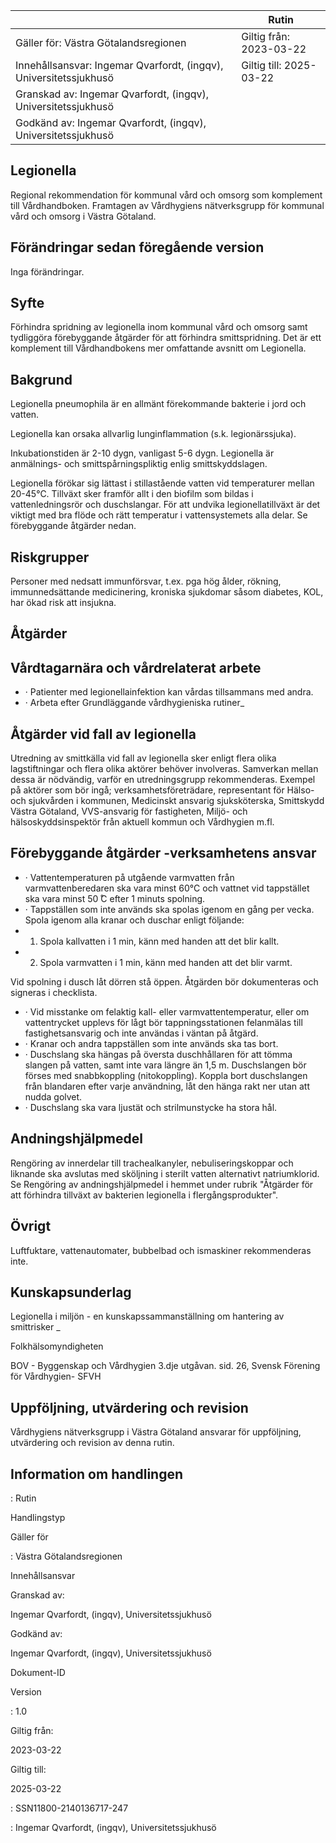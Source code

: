 |                                                                   | Rutin                   |
|-------------------------------------------------------------------|-------------------------|
| Gäller för: Västra Götalandsregionen                              | Giltig från: 2023-03-22 |
| Innehållsansvar: Ingemar Qvarfordt, (ingqv), Universitetssjukhusö | Giltig till: 2025-03-22 |
| Granskad av: Ingemar Qvarfordt, (ingqv), Universitetssjukhusö     |                         |
| Godkänd av: Ingemar Qvarfordt, (ingqv), Universitetssjukhusö      |                         |

## Legionella

Regional rekommendation för kommunal vård och omsorg som komplement till Vårdhandboken. Framtagen av Vårdhygiens nätverksgrupp för kommunal vård och omsorg i Västra Götaland.

## Förändringar sedan föregående version

Inga förändringar.

## Syfte

Förhindra spridning av legionella inom kommunal vård och omsorg samt tydliggöra förebyggande åtgärder för att förhindra smittspridning. Det är ett komplement till Vårdhandbokens mer omfattande avsnitt om Legionella.

## Bakgrund

Legionella pneumophila är en allmänt förekommande bakterie i jord och vatten.

Legionella kan orsaka allvarlig lunginflammation (s.k. legionärssjuka).

Inkubationstiden är 2-10 dygn, vanligast 5-6 dygn. Legionella är anmälnings- och smittspårningspliktig enlig smittskyddslagen.

Legionella förökar sig lättast i stillastående vatten vid temperaturer mellan 20-45°C. Tillväxt sker framför allt i den biofilm som bildas i vattenledningsrör och duschslangar. För att undvika legionellatillväxt är det viktigt med bra flöde och rätt temperatur i vattensystemets alla delar. Se förebyggande åtgärder nedan.

## Riskgrupper

Personer med nedsatt immunförsvar, t.ex. pga hög ålder, rökning, immunnedsättande medicinering, kroniska sjukdomar såsom diabetes, KOL, har ökad risk att insjukna.

## Åtgärder

## Vårdtagarnära och vårdrelaterat arbete

- · Patienter med legionellainfektion kan vårdas tillsammans med andra.
- · Arbeta efter Grundläggande vårdhygieniska rutiner$\_{ }$

<!-- image -->

## Åtgärder vid fall av legionella

Utredning av smittkälla vid fall av legionella sker enligt flera olika lagstiftningar och flera olika aktörer behöver involveras. Samverkan mellan dessa är nödvändig, varför en utredningsgrupp rekommenderas. Exempel på aktörer som bör ingå; verksamhetsföreträdare, representant för Hälso- och sjukvården i kommunen, Medicinskt ansvarig sjuksköterska, Smittskydd Västra Götaland, VVS-ansvarig för fastigheten, Miljö- och hälsoskyddsinspektör från aktuell kommun och Vårdhygien m.fl.

## Förebyggande åtgärder -verksamhetens ansvar

- · Vattentemperaturen på utgående varmvatten från varmvattenberedaren ska vara minst 60°C och vattnet vid tappstället ska vara minst 50 ̊C efter 1 minuts spolning.
- · Tappställen som inte används ska spolas igenom en gång per vecka. Spola igenom alla kranar och duschar enligt följande:
- 1. Spola kallvatten i 1 min, känn med handen att det blir kallt.
- 2. Spola varmvatten i 1 min, känn med handen att det blir varmt.

Vid spolning i dusch låt dörren stå öppen. Åtgärden bör dokumenteras och signeras i checklista.

- · Vid misstanke om felaktig kall- eller varmvattentemperatur, eller om vattentrycket upplevs för lågt bör tappningsstationen felanmälas till fastighetsansvarig och inte användas i väntan på åtgärd.
- · Kranar och andra tappställen som inte används ska tas bort.
- · Duschslang ska hängas på översta duschhållaren för att tömma slangen på vatten, samt inte vara längre än 1,5 m. Duschslangen bör förses med snabbkoppling (nitokoppling). Koppla bort duschslangen från blandaren efter varje användning, låt den hänga rakt ner utan att nudda golvet.
- · Duschslang ska vara ljustät och strilmunstycke ha stora hål.

## Andningshjälpmedel

Rengöring av innerdelar till trachealkanyler, nebuliseringskoppar och liknande ska avslutas med sköljning i sterilt vatten alternativt natriumklorid. Se Rengöring av andningshjälpmedel i hemmet under rubrik "Åtgärder för att förhindra tillväxt av bakterien legionella i flergångsprodukter".

## Övrigt

Luftfuktare, vattenautomater, bubbelbad och ismaskiner rekommenderas inte.

## Kunskapsunderlag

Legionella i miljön - en kunskapssammanställning om hantering av smittrisker $\_{ }$

Folkhälsomyndigheten

BOV - Byggenskap och Vårdhygien 3.dje utgåvan. sid. 26, Svensk Förening för Vårdhygien- SFVH

## Uppföljning, utvärdering och revision

Vårdhygiens nätverksgrupp i Västra Götaland ansvarar för uppföljning, utvärdering och revision av denna rutin.

## Information om handlingen

: Rutin

Handlingstyp

Gäller för

: Västra Götalandsregionen

Innehållsansvar

Granskad av:

Ingemar Qvarfordt, (ingqv), Universitetssjukhusö

Godkänd av:

Ingemar Qvarfordt, (ingqv), Universitetssjukhusö

Dokument-ID

Version

: 1.0

Giltig från:

2023-03-22

Giltig till:

2025-03-22

: SSN11800-2140136717-247

: Ingemar Qvarfordt, (ingqv), Universitetssjukhusö
